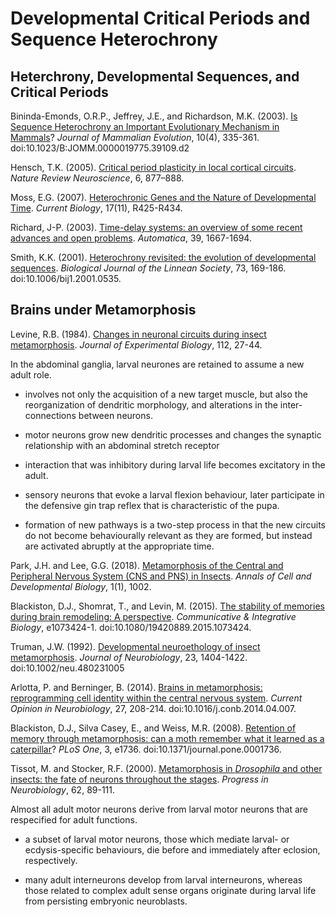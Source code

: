 # Developmental Critical Periods and Sequence Heterochrony

## Heterchrony, Developmental Sequences, and Critical Periods  
Bininda-Emonds, O.R.P., Jeffrey, J.E., and Richardson, M.K. (2003). [Is Sequence Heterochrony an Important Evolutionary Mechanism in Mammals](https://www.researchgate.net/publication/227146466_Is_Sequence_Heterochrony_an_Important_Evolutionary_Mechanism_in_Mammals)? _Journal of Mammalian Evolution_, 10(4), 335-361. doi:10.1023/B:JOMM.0000019775.39109.d2

Hensch, T.K. (2005). [Critical period plasticity in local cortical circuits](https://www.cell.com/current-biology/pdf/S0960-9822(07)01519-9.pdf). _Nature Review Neuroscience_, 6, 877–888.

Moss, E.G. (2007). [Heterochronic Genes and the Nature of Developmental Time](https://www.ncbi.nlm.nih.gov/pubmed/17550772). _Current Biology_, 17(11), R425-R434.

Richard, J-P. (2003). [Time-delay systems: an overview of some recent advances and open problems](https://www.sciencedirect.com/science/article/pii/S0005109803001675). _Automatica_, 39, 1667-1694.

Smith, K.K. (2001). [Heterochrony revisited: the evolution of developmental sequences](https://www.sciencedirect.com/science/article/pii/S0024406601905358). _Biological Journal of the Linnean Society_, 73, 169-186. doi:10.1006/bij1.2001.0535.

## Brains under Metamorphosis
Levine, R.B. (1984). [Changes in neuronal circuits during insect metamorphosis](). _Journal of Experimental Biology_, 112, 27-44.  

In the abdominal ganglia, larval neurones are retained to assume a new adult role. 

* involves not only the acquisition of a new target muscle, but also the reorganization of dendritic morphology, and alterations in the inter-connections between neurons.

* motor neurons grow new dendritic processes and changes the synaptic relationship with an abdominal stretch receptor

* interaction that was inhibitory during larval life becomes excitatory in the adult. 

* sensory neurons that evoke a larval flexion behaviour, later participate in the defensive gin trap reflex that is characteristic of the pupa. 

* formation of new pathways is a two-step process in that the new circuits do not become behaviourally relevant as they are formed, but instead are activated abruptly at the appropriate time.

Park, J.H. and Lee, G.G. (2018). [Metamorphosis of the Central and Peripheral Nervous System (CNS and PNS) in Insects](). _Annals of Cell and Developmental Biology_, 1(1), 1002.

Blackiston, D.J., Shomrat, T., and Levin, M. (2015). [The stability of memories during brain remodeling: A perspective](). _Communicative & Integrative Biology_, e1073424-1. doi:10.1080/19420889.2015.1073424.


Truman, J.W. (1992). [Developmental neuroethology of insect metamorphosis](). _Journal of Neurobiology_, 23, 1404-1422. doi:10.1002/neu.480231005

Arlotta, P. and Berninger, B. (2014). [Brains in metamorphosis: reprogramming cell identity within the central nervous system](). _Current Opinion in Neurobiology_, 27, 208-214. doi:10.1016/j.conb.2014.04.007.


Blackiston, D.J., Silva Casey, E., and Weiss, M.R. (2008). [Retention of memory through metamorphosis: can a moth remember what it learned as a caterpillar]()? _PLoS One_, 3, e1736. doi:10.1371/journal.pone.0001736.


Tissot, M. and Stocker, R.F. (2000). [Metamorphosis in _Drosophila_ and other insects: the fate of neurons throughout the stages](). _Progress in Neurobiology_, 62, 89-111.

Almost all adult motor neurons derive from larval motor neurons that are respecified for adult functions. 

* a subset of larval motor neurons, those which mediate larval- or ecdysis-specific behaviours, die before and immediately after
eclosion, respectively. 

* many adult interneurons develop from larval interneurons, whereas those related to complex adult sense organs originate during larval life from persisting embryonic neuroblasts. 


